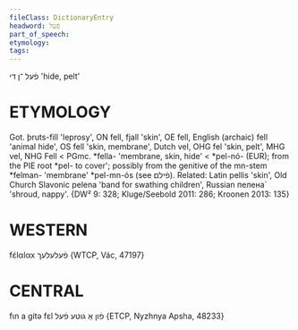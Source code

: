 ```yaml
---
fileClass: DictionaryEntry
headword: פֿעל
part_of_speech: 
etymology: 
tags: 
---
```

פֿעל
־ן
די
'hide, pelt'

ETYMOLOGY
===========
Got. þruts-fill 'leprosy', ON fell, fjall 'skin', OE fell, English (archaic) fell 'animal hide', OS fell 'skin, membrane', Dutch vel, OHG fel 'skin, pelt', MHG vel, NHG Fell < PGmc. *fella- 'membrane, skin, hide' < *pel-nó- (EUR); from the PIE root *pel- to cover'; possibly from the genitive of the mn-stem *felman- 'membrane' *pel-mn-ós (see פֿילם).
Related: Latin pellis 'skin', Old Church Slavonic pelena 'band for swathing children', Russian пелена́ 'shroud, nappy'.
{DW² 9: 328; Kluge/Seebold 2011: 286; Kroonen 2013: 135}

WESTERN
========

fɛ́lαlαx פֿעלעלעך {WTCP, Vác, 47197}

CENTRAL
========

fɩn a gitə fɛl פֿון אַ גוטע פֿעל {ETCP, Nyzhnya Apsha, 48233}
